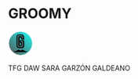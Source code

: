 
<h1>GROOMY</h1><img src="src/logoGROOMY-fondosin.png" width=50px height=50px>
<p>TFG DAW SARA GARZÓN GALDEANO</p>
